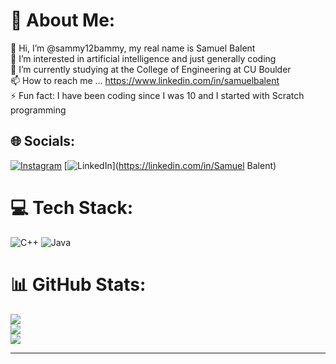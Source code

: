 # 💫 About Me:
👋 Hi, I’m @sammy12bammy, my real name is Samuel Balent<br>👀 I’m interested in artificial intelligence and just generally coding <br>🌱 I’m currently studying at the College of Engineering at CU Boulder<br>📫 How to reach me ... https://www.linkedin.com/in/samuelbalent<br>⚡ Fun fact: I have been coding since I was 10 and I started with Scratch programming


## 🌐 Socials:
[![Instagram](https://img.shields.io/badge/Instagram-%23E4405F.svg?logo=Instagram&logoColor=white)](https://instagram.com/sammy12bammy) [![LinkedIn](https://img.shields.io/badge/LinkedIn-%230077B5.svg?logo=linkedin&logoColor=white)](https://linkedin.com/in/Samuel Balent) 

# 💻 Tech Stack:
![C++](https://img.shields.io/badge/c++-%2300599C.svg?style=for-the-badge&logo=c%2B%2B&logoColor=white) ![Java](https://img.shields.io/badge/java-%23ED8B00.svg?style=for-the-badge&logo=openjdk&logoColor=white)
# 📊 GitHub Stats:
![](https://github-readme-stats.vercel.app/api?username=sammy12bammy&theme=holi&hide_border=true&include_all_commits=false&count_private=false)<br/>
![](https://github-readme-streak-stats.herokuapp.com/?user=sammy12bammy&theme=holi&hide_border=true)<br/>
![](https://github-readme-stats.vercel.app/api/top-langs/?username=sammy12bammy&theme=holi&hide_border=true&include_all_commits=false&count_private=false&layout=compact)

---

<!-- Proudly created with GPRM ( https://gprm.itsvg.in ) -->

<!---
sammy12bammy/sammy12bammy is a ✨ special ✨ repository because its `README.md` (this file) appears on your GitHub profile.
You can click the Preview link to take a look at your changes.
--->
